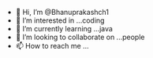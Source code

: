 - 👋 Hi, I’m @Bhanuprakashch1
- 👀 I’m interested in ...coding
- 🌱 I’m currently learning ...java
- 💞️ I’m looking to collaborate on ...people
- 📫 How to reach me ...

<!---
Bhanuprakashch1/Bhanuprakashch1 is a ✨ special ✨ repository because its `README.md` (this file) appears on your GitHub profile.
You can click the Preview link to take a look at your changes.
--->
